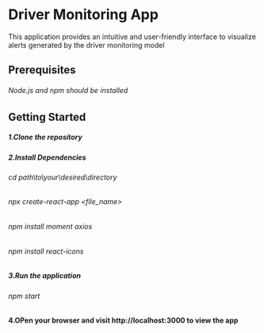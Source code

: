 # Driver Monitoring App

This application provides an intuitive and user-friendly interface to visualize alerts generated by the driver monitoring model

## Prerequisites

###### Node.js and npm should be installed

## Getting Started
##### 1.Clone the repository
##### 2.Install Dependencies
###### cd path\to\your\desired\directory
###### npx create-react-app <file_name>
###### npm install moment axios
###### npm install react-icons
##### 3.Run the application
###### npm start
#### 4.OPen your browser and visit http://localhost:3000 to view the app
